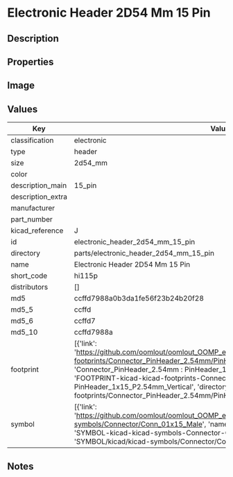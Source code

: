 # Electronic Header 2D54 Mm 15 Pin

## Description

## Properties


## Image


## Values

| Key | Value |
| --- | --- |
| classification | electronic |
| type | header |
| size | 2d54_mm |
| color |  |
| description_main | 15_pin |
| description_extra |  |
| manufacturer |  |
| part_number |  |
| kicad_reference | J |
| id | electronic_header_2d54_mm_15_pin |
| directory | parts/electronic_header_2d54_mm_15_pin |
| name | Electronic Header 2D54 Mm 15 Pin |
| short_code | hi115p |
| distributors | [] |
| md5 | ccffd7988a0b3da1fe56f23b24b20f28 |
| md5_5 | ccffd |
| md5_6 | ccffd7 |
| md5_10 | ccffd7988a |
| footprint | [{'link': 'https://github.com/oomlout/oomlout_OOMP_eda_V2/tree/main/FOOTPRINT/kicad/kicad-footprints/Connector_PinHeader_2.54mm/PinHeader_1x15_P2.54mm_Vertical', 'name': 'Connector_PinHeader_2.54mm : PinHeader_1x15_P2.54mm_Vertical', 'id': 'FOOTPRINT-kicad-kicad-footprints-Connector_PinHeader_2.54mm-PinHeader_1x15_P2.54mm_Vertical', 'directory': 'FOOTPRINT/kicad/kicad-footprints/Connector_PinHeader_2.54mm/PinHeader_1x15_P2.54mm_Vertical/'}] |
| symbol | [{'link': 'https://github.com/oomlout/oomlout_OOMP_eda_V2/tree/main/SYMBOL/kicad/kicad-symbols/Connector/Conn_01x15_Male', 'name': 'Connector : Conn_01x15_Male', 'id': 'SYMBOL-kicad-kicad-symbols-Connector-Conn_01x15_Male', 'directory': 'SYMBOL/kicad/kicad-symbols/Connector/Conn_01x15_Male/'}] |

## Notes

